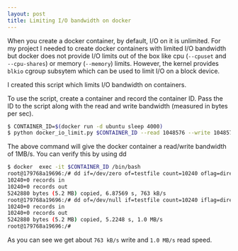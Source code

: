 ```yaml
---
layout: post
title: Limiting I/O bandwidth on docker
---
```


When you create a docker container, by default, I/O on it is unlimited.  For my
project I needed to create docker containers with limited I/O bandwidth but
docker does not provide I/O limits out of the box like cpu (`--cpuset` and `--cpu-shares`) or memory (`--memory`) limits. However, the
kernel provides `blkio` cgroup subsytem which can be used to limit I/O on a block
device. 

I created this script which limits I/O bandwidth on containers. 

<script src="https://gist.github.com/syed/d44a781e248769f0580a.js"></script>

To use the script, create a container and record the container ID. Pass the ID 
to the script along with the read and write bandwidth (measured in bytes per sec). 

```bash
$ CONTAINER_ID=$(docker run -d ubuntu sleep 4000)
$ python docker_io_limit.py $CONTAINER_ID --read 1048576 --write 1048576

```

The above command will give the docker container a read/write bandwidth of 1MB/s. 
You can verify this by using dd 

```bash
$ docker  exec -it $CONTAINER_ID /bin/bash
root@179768a19696:/# dd if=/dev/zero of=testfile count=10240 oflag=direct
10240+0 records in
10240+0 records out
5242880 bytes (5.2 MB) copied, 6.87569 s, 763 kB/s
root@179768a19696:/# dd of=/dev/null if=testfile count=10240 iflag=direct
10240+0 records in
10240+0 records out
5242880 bytes (5.2 MB) copied, 5.2248 s, 1.0 MB/s
root@179768a19696:/# 
```

As you can see we get about `763 kB/s` write and `1.0 MB/s` read speed. 


